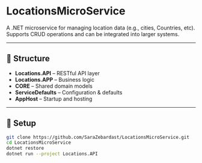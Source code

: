 # LocationsMicroService

A .NET microservice for managing location data (e.g., cities, Countries, etc).  
Supports CRUD operations and can be integrated into larger systems.

---

## 🧩 Structure
- **Locations.API** – RESTful API layer  
- **Locations.APP** – Business logic  
- **CORE** – Shared domain models  
- **ServiceDefaults** – Configuration & defaults  
- **AppHost** – Startup and hosting

---

## 🚀 Setup

```bash
git clone https://github.com/SaraZebardast/LocationsMicroService.git
cd LocationsMicroService
dotnet restore
dotnet run --project Locations.API
